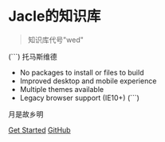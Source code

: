 # Jacle的知识库

> 知识库代号"wed"

(```)
 托马斯维德
- No packages to install or files to build
- Improved desktop and mobile experience
- Multiple themes available
- Legacy browser support (IE10+)
(```)
<p align="left">月是故乡明</p>

[Get Started](#main)
[GitHub](https://github.com/jijiajia19)
